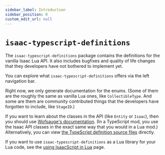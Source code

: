 ```yaml
---
sidebar_label: Introduction
sidebar_position: 0
custom_edit_url: null
---
```


# `isaac-typescript-definitions`

The `isaac-typescript-definitions` package contains the definitions for the vanilla Isaac Lua API. It also includes bugfixes and quality of life changes that they developers have not bothered to implement yet.

You can explore what `isaac-typescript-definitions` offers via the left navigation bar.

Right now, we only generate documentation for the enums. (Some of them are the roughly the same as vanilla Lua ones, like `CollectibleType`. And some are them are community contributed things that the developers have forgotten to include, like `StageID`.)

If you want to learn about the classes in the API (like `Entity` or `Isaac`), then you should use [Wofsauge's documentation](https://wofsauge.github.io/IsaacDocs/rep/). (In a TypeScript mod, you use the Isaac API classes in the exact same way that you would in a Lua mod.) Alternatively, you can view [the TypeScript definition source files](https://github.com/IsaacScript/isaacscript/tree/main/packages/isaac-typescript-definitions/src) directly.

If you want to use `isaac-typescript-definitions` as a Lua library for your Lua code, see the [using IsaacScript in Lua](../main/isaacscript-in-lua.md) page.
